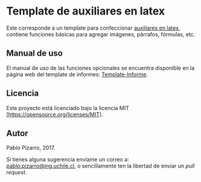 # Template de auxiliares en latex

Este corresponde a un template para confeccionar [auxiliares en latex](https://github.com/ppizarror/Template-Auxiliares/blob/master/auxiliar.pdf), contiene funciones básicas para agregar imágenes, párrafos, fórmulas, etc.

## Manual de uso

El manual de uso de las funciones opcionales se encuentra disponible en la página web del template de informes: <a href="http://ppizarror.com/Template-Informe/">Template-Informe</a>.

## Licencia
Este proyecto está licenciado bajo la licencia MIT [https://opensource.org/licenses/MIT].

## Autor
Pablo Pizarro, 2017.

Si tienes alguna sugerencia envíame un correo a: [pablo.pizarro@ing.uchile.cl](mailto:pablo.pizarro@ing.uchile.cl), o sencillamente ten la libertad de enviar un _pull request_.

